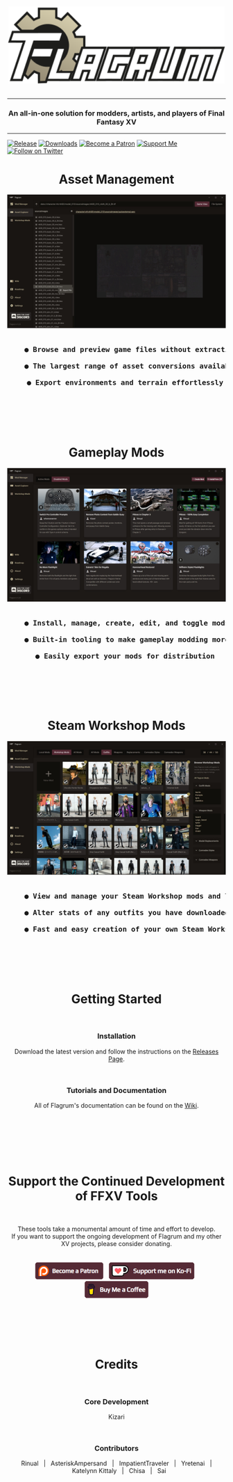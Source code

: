 <p align="center">
    <img alt="Flagrum" src="Images/Readme/splash_github.svg" width=500" /><br/>
    &nbsp;
</p>

---
<h3 align="center">An all-in-one solution for modders, artists, and players of Final Fantasy XV</h3>

---
[![Release](https://img.shields.io/github/release/Kizari/Flagrum.svg?style=flat&maxAge=3600)](https://github.com/Kizari/Flagrum/releases)
[![Downloads](https://img.shields.io/github/downloads/Kizari/Flagrum/setup.exe.svg?style=flat&logo=github)](https://github.com/Kizari/Flagrum/releases/latest)
[![Become a Patron](https://img.shields.io/badge/patreon-Flagrum-orange?logo=patreon&logoColor=white)](https://www.patreon.com/Flagrum)
[![Support Me](https://img.shields.io/badge/support-donate-pink?logo=kofi&logoColor=white)](#support-the-continued-development-of-ffxv-tools)
[![Follow on Twitter](https://img.shields.io/badge/twitter-%40KizariXV-blue.svg?style=flat&logo=twitter&logoColor=white)](https://twitter.com/KizariXV)
&nbsp;

<h1 align="center">Asset Management</h1>

![Asset Management](Images/Readme/asset.jpg)

<pre align="center">
<h3>    ● Browse and preview game files without extracting anything<br/>
    ● The largest range of asset conversions available of any FFXV tools<br/>
    ● Export environments and terrain effortlessly</h3>
</pre>
&nbsp;
<p><br/></p>

<h1 align="center">Gameplay Mods</h1>

![Gameplay Mods](Images/Readme/gameplay.jpg)

<pre align="center">
<h3>    ● Install, manage, create, edit, and toggle mods at will<br/>
    ● Built-in tooling to make gameplay modding more manageable<br/>
    ● Easily export your mods for distribution</h3>
</pre>
&nbsp;
<p><br/></p>

<h1 align="center">Steam Workshop Mods</h1>

![Steam Workshop Mods](Images/Readme/workshop.jpg)

<pre align="center">
<h3>    ● View and manage your Steam Workshop mods and limits<br/>
    ● Alter stats of any outfits you have downloaded from Steam Workshop<br/>
    ● Fast and easy creation of your own Steam Workshop mods</h3>
</pre>
&nbsp;
<p><br/></p>

<h1 align="center">Getting Started</h1>
<br/>
<h3 align="center">Installation</h3>
<p align="center">Download the latest version and follow the instructions on the <a href="https://github.com/Kizari/Flagrum/releases/latest">Releases Page</a>.</p>
<br/>
<h3 align="center">Tutorials and Documentation</h3>
<p align="center">All of Flagrum's documentation can be found on the <a href="https://github.com/Kizari/Flagrum/wiki">Wiki</a>.<br/><br/></p>
<p><br/></p>
&nbsp;
<p><br/></p>

<h1 align="center">Support the Continued Development of FFXV Tools</h1>
<br/>
<p align="center">
These tools take a monumental amount of time and effort to develop.<br/>
If you want to support the ongoing development of Flagrum and my other XV projects, please consider donating.<br/><br/><br/>
<a href="https://www.patreon.com/Flagrum"><img height="40" src="Images/Readme/patreon-button.png" alt="Patreon" /></a>&nbsp;&nbsp;
<a href="https://ko-fi.com/Kizari"><img height="40" src="Images/Readme/kofi-button.png" alt="Ko-Fi" /></a>&nbsp;&nbsp;
<a href="https://buymeacoffee.com/Exineris"><img height="40" src="Images/Readme/bmc-button.png" alt="Buy Me a Coffee" /></a>
</p>
<p><br/></p>
&nbsp;
<p><br/></p>

<h1 align="center">Credits</h1>
<br/>
<h3 align="center">Core Development</h3>
<p align="center">Kizari</p>
<br/>
<h3 align="center">Contributors</h3>
<p align="center">
Rinual&nbsp;&nbsp;&nbsp;|&nbsp;&nbsp;&nbsp;AsteriskAmpersand&nbsp;&nbsp;&nbsp;|&nbsp;&nbsp;&nbsp;ImpatientTraveler&nbsp;&nbsp;&nbsp;|&nbsp;&nbsp;&nbsp;Yretenai&nbsp;&nbsp;&nbsp;|&nbsp;&nbsp;&nbsp;Katelynn Kittaly&nbsp;&nbsp;&nbsp;|&nbsp;&nbsp;&nbsp;Chisa&nbsp;&nbsp;&nbsp;|&nbsp;&nbsp;&nbsp;Sai
</p>
